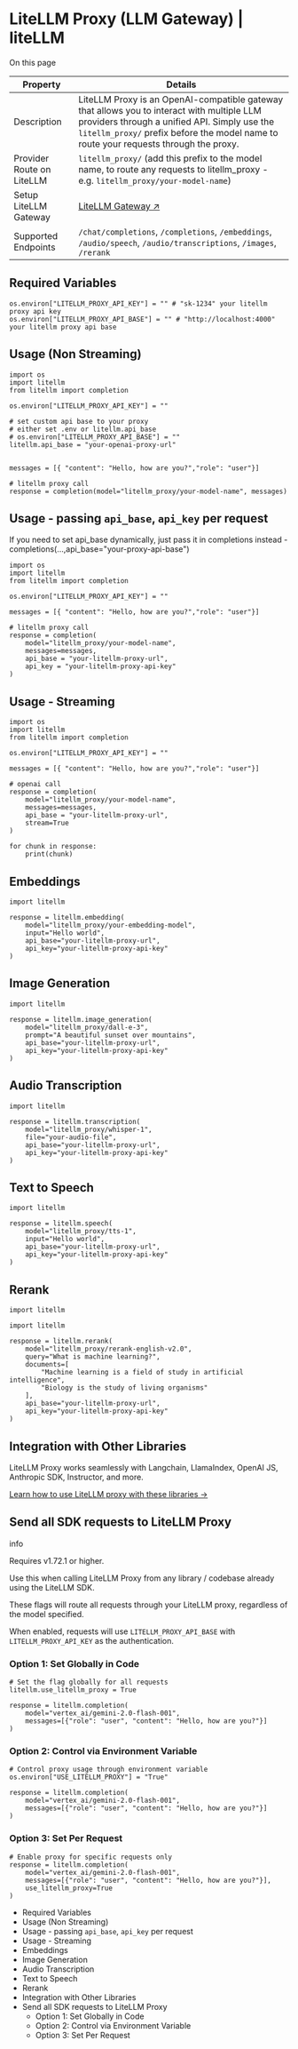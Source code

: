 # LiteLLM Proxy (LLM Gateway) | liteLLM

On this page

Property| Details  
---|---  
Description| LiteLLM Proxy is an OpenAI-compatible gateway that allows you to interact with multiple LLM providers through a unified API. Simply use the `litellm_proxy/` prefix before the model name to route your requests through the proxy.  
Provider Route on LiteLLM| `litellm_proxy/` (add this prefix to the model name, to route any requests to litellm_proxy - e.g. `litellm_proxy/your-model-name`)  
Setup LiteLLM Gateway| [LiteLLM Gateway ↗](/docs/simple_proxy)  
Supported Endpoints| `/chat/completions`, `/completions`, `/embeddings`, `/audio/speech`, `/audio/transcriptions`, `/images`, `/rerank`  
  
## Required Variables​
    
    
    os.environ["LITELLM_PROXY_API_KEY"] = "" # "sk-1234" your litellm proxy api key   
    os.environ["LITELLM_PROXY_API_BASE"] = "" # "http://localhost:4000" your litellm proxy api base  
    

## Usage (Non Streaming)​
    
    
    import os   
    import litellm  
    from litellm import completion  
      
    os.environ["LITELLM_PROXY_API_KEY"] = ""  
      
    # set custom api base to your proxy  
    # either set .env or litellm.api_base  
    # os.environ["LITELLM_PROXY_API_BASE"] = ""  
    litellm.api_base = "your-openai-proxy-url"  
      
      
    messages = [{ "content": "Hello, how are you?","role": "user"}]  
      
    # litellm proxy call  
    response = completion(model="litellm_proxy/your-model-name", messages)  
    

## Usage - passing `api_base`, `api_key` per request​

If you need to set api_base dynamically, just pass it in completions instead - completions(...,api_base="your-proxy-api-base")
    
    
    import os   
    import litellm  
    from litellm import completion  
      
    os.environ["LITELLM_PROXY_API_KEY"] = ""  
      
    messages = [{ "content": "Hello, how are you?","role": "user"}]  
      
    # litellm proxy call  
    response = completion(  
        model="litellm_proxy/your-model-name",   
        messages=messages,   
        api_base = "your-litellm-proxy-url",  
        api_key = "your-litellm-proxy-api-key"  
    )  
    

## Usage - Streaming​
    
    
    import os   
    import litellm  
    from litellm import completion  
      
    os.environ["LITELLM_PROXY_API_KEY"] = ""  
      
    messages = [{ "content": "Hello, how are you?","role": "user"}]  
      
    # openai call  
    response = completion(  
        model="litellm_proxy/your-model-name",   
        messages=messages,  
        api_base = "your-litellm-proxy-url",   
        stream=True  
    )  
      
    for chunk in response:  
        print(chunk)  
    

## Embeddings​
    
    
    import litellm  
      
    response = litellm.embedding(  
        model="litellm_proxy/your-embedding-model",  
        input="Hello world",  
        api_base="your-litellm-proxy-url",  
        api_key="your-litellm-proxy-api-key"  
    )  
    

## Image Generation​
    
    
    import litellm  
      
    response = litellm.image_generation(  
        model="litellm_proxy/dall-e-3",  
        prompt="A beautiful sunset over mountains",  
        api_base="your-litellm-proxy-url",  
        api_key="your-litellm-proxy-api-key"  
    )  
    

## Audio Transcription​
    
    
    import litellm  
      
    response = litellm.transcription(  
        model="litellm_proxy/whisper-1",  
        file="your-audio-file",  
        api_base="your-litellm-proxy-url",  
        api_key="your-litellm-proxy-api-key"  
    )  
    

## Text to Speech​
    
    
    import litellm  
      
    response = litellm.speech(  
        model="litellm_proxy/tts-1",  
        input="Hello world",  
        api_base="your-litellm-proxy-url",  
        api_key="your-litellm-proxy-api-key"  
    )  
    

## Rerank​
    
    
    import litellm  
      
    import litellm  
      
    response = litellm.rerank(  
        model="litellm_proxy/rerank-english-v2.0",  
        query="What is machine learning?",  
        documents=[  
            "Machine learning is a field of study in artificial intelligence",  
            "Biology is the study of living organisms"  
        ],  
        api_base="your-litellm-proxy-url",  
        api_key="your-litellm-proxy-api-key"  
    )  
    

## Integration with Other Libraries​

LiteLLM Proxy works seamlessly with Langchain, LlamaIndex, OpenAI JS, Anthropic SDK, Instructor, and more.

[Learn how to use LiteLLM proxy with these libraries →](/docs/proxy/user_keys)

## Send all SDK requests to LiteLLM Proxy​

info

Requires v1.72.1 or higher.

Use this when calling LiteLLM Proxy from any library / codebase already using the LiteLLM SDK.

These flags will route all requests through your LiteLLM proxy, regardless of the model specified.

When enabled, requests will use `LITELLM_PROXY_API_BASE` with `LITELLM_PROXY_API_KEY` as the authentication.

### Option 1: Set Globally in Code​
    
    
    # Set the flag globally for all requests  
    litellm.use_litellm_proxy = True  
      
    response = litellm.completion(  
        model="vertex_ai/gemini-2.0-flash-001",  
        messages=[{"role": "user", "content": "Hello, how are you?"}]  
    )  
    

### Option 2: Control via Environment Variable​
    
    
    # Control proxy usage through environment variable  
    os.environ["USE_LITELLM_PROXY"] = "True"  
      
    response = litellm.completion(  
        model="vertex_ai/gemini-2.0-flash-001",  
        messages=[{"role": "user", "content": "Hello, how are you?"}]  
    )  
    

### Option 3: Set Per Request​
    
    
    # Enable proxy for specific requests only  
    response = litellm.completion(  
        model="vertex_ai/gemini-2.0-flash-001",  
        messages=[{"role": "user", "content": "Hello, how are you?"}],  
        use_litellm_proxy=True  
    )  
    

  * Required Variables
  * Usage (Non Streaming)
  * Usage - passing `api_base`, `api_key` per request
  * Usage - Streaming
  * Embeddings
  * Image Generation
  * Audio Transcription
  * Text to Speech
  * Rerank
  * Integration with Other Libraries
  * Send all SDK requests to LiteLLM Proxy
    * Option 1: Set Globally in Code
    * Option 2: Control via Environment Variable
    * Option 3: Set Per Request